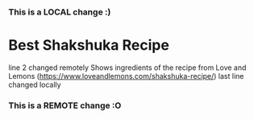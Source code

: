 ### This is a LOCAL change :)
# Best Shakshuka Recipe
line 2 changed remotely
Shows ingredients of the recipe from Love and Lemons (https://www.loveandlemons.com/shakshuka-recipe/)
last line changed locally
### This is a REMOTE change :O
